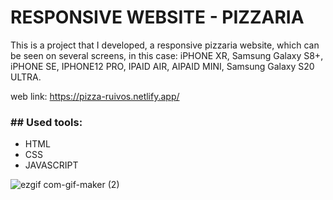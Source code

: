 # RESPONSIVE WEBSITE - PIZZARIA

This is a project that I developed, a responsive pizzaria website, which can be seen on several screens, 
in this case: iPHONE XR, Samsung Galaxy S8+, iPHONE SE, IPHONE12 PRO, IPAID AIR, AIPAID MINI, Samsung Galaxy S20 ULTRA.

web link: https://pizza-ruivos.netlify.app/

<h3>## Used tools:</h3>
<ul>
<li>HTML</li>
<li>CSS</li>
<li>JAVASCRIPT</li>
</ul>

![ezgif com-gif-maker (2)](https://user-images.githubusercontent.com/100448527/179064135-9711b663-3ac1-40c2-a590-dc39a916c19e.gif)
